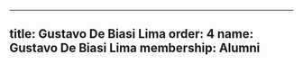 ---
  title: Gustavo De Biasi Lima
  order: 4
  name: Gustavo De Biasi Lima
  membership: Alumni
  ---
  